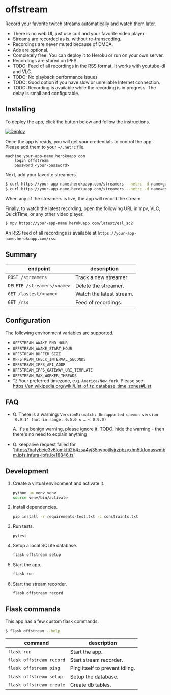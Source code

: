 # offstream

Record your favorite twitch streams automatically and watch them later.

- There is no web UI, just use curl and your favorite video player.
- Streams are recorded as is, without re-transcoding.
- Recordings are never muted because of DMCA.
- Ads are optional.
- Completely free. You can deploy it to Heroku or run on your own server.
- Recordings are stored on IPFS.
- TODO: Feed of all recordings in the RSS format. It works with
  youtube-dl and VLC.
- TODO: No playback performance issues
- TODO: Good option if you have slow or unreliable Internet connection.
- TODO: Recording is available while the recording is in progress. The delay is
  small and configurable.

## Installing

To deploy the app, click the button below and follow the instructions.

[![Deploy](https://www.herokucdn.com/deploy/button.svg)](https://heroku.com/deploy)

Once the app is ready, you will get your credentials to control the app. Please
add them to your `~/.netrc` file.

```
machine your-app-name.herokuapp.com
    login offstream
    password <your-password>
```

Next, add your favorite streamers.

```sh
$ curl https://your-app-name.herokuapp.com/streamers --netrc -d name=garybernhardt
$ curl https://your-app-name.herokuapp.com/streamers --netrc -d name=esl_sc2 -d max_quality=720p
```

When any of the streamers is live, the app will record the stream.

Finally, to watch the latest recording, open the following URL in mpv, VLC,
QuickTime, or any other video player.

```sh
$ mpv https://your-app-name.herokuapp.com/latest/esl_sc2
```

An RSS feed of all recordings is available at `https://your-app-name.herokuapp.com/rss`.

## Summary

| endpoint                   | description              |
| -------------------------- | ------------------------ |
| `POST /streamers`          | Track a new streamer.    |
| `DELETE /streamers/<name>` | Delete the streamer.     |
| `GET /lastest/<name>`      | Watch the latest stream. |
| `GET /rss`                 | Feed of recordings.      |

## Configuration

The following environment variables are supported.

- `OFFSTREAM_AWAKE_END_HOUR`
- `OFFSTREAM_AWAKE_START_HOUR`
- `OFFSTREAM_BUFFER_SIZE`
- `OFFSTREAM_CHECK_INTERVAL_SECONDS`
- `OFFSTREAM_IPFS_API_ADDR`
- `OFFSTREAM_IPFS_GATEWAY_URI_TEMPLATE`
- `OFFSTREAM_MAX_WORKER_THREADS`
- `TZ` Your preferred timezone, e.g. `America/New_York`. Please see https://en.wikipedia.org/wiki/List_of_tz_database_time_zones#List

## FAQ

- Q. There is a warning:
  `VersionMismatch: Unsupported daemon version '0.9.1' (not in range: 0.5.0 ≤ … < 0.9.0)`

  A. It's a benign warning, please ignore it.
  TODO: hide the warning - then there's no need to explain anything

- Q. keepalive request failed for 'https://bafybeie3v6lomkfti2b4zsa4yj35nypojllvjrzpbzyxhn5tkfoqaswmbm.ipfs.infura-ipfs.io/18846.ts'

## Development

1. Create a virtual environment and activate it.
   ```sh
   python -m venv venv
   source venv/bin/activate
   ```
1. Install dependencies.
   ```sh
   pip install -r requirements-test.txt -c constraints.txt
   ```
1. Run tests.
   ```sh
   pytest
   ```
1. Setup a local SQLite database.
   ```sh
   flask offstream setup
   ```
1. Start the app.
   ```sh
   flask run
   ```
1. Start the stream recorder.
   ```sh
   flask offstream record
   ```

## Flask commands

This app has a few custom flask commands.

```sh
$ flask offstream --help
```

| command                  | description                    |
| ------------------------ | ------------------------------ |
| `flask run`              | Start the app.                 |
| `flask offstream record` | Start stream recorder.         |
| `flask offstream ping`   | Ping itself to prevent idling. |
| `flask offstream setup`  | Setup the database.            |
| `flask offstream create` | Create db tables.              |
